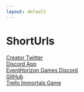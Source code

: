 ```yaml
---
layout: default
---
```



<h1>ShortUrls</h1>
<div>
    <a href="/s/creator" target="_blank">Creator Twitter</a>
</div>
<div>
    <a href="/s/discord-app" target="_blank">Discord App</a>
</div>
<div>
    <a href="/s/discord" target="_blank">EventHorizon Games Discord</a>
</div>
<div>
    <a href="/s/github" target="_blank">GitHub</a>
</div>
<div>
    <a href="/s/trello-immortals" target="_blank">Trello Immortals Game</a>
</div>